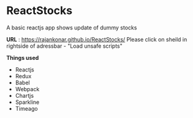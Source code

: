 # ReactStocks
A basic reactjs app shows update of dummy stocks

**URL** : https://rajankonar.github.io/ReactStocks/
Please click on sheild in rightside of adressbar - "Load unsafe scripts"

**Things used**
- Reactjs
- Redux
- Babel
- Webpack
- Chartjs
- Sparkline
- Timeago
